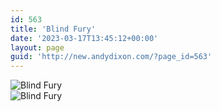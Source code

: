 ```yaml
---
id: 563
title: 'Blind Fury'
date: '2023-03-17T13:45:12+00:00'
layout: page
guid: 'http://new.andydixon.com/?page_id=563'
---
```


![Blind Fury](https://i0.wp.com/assets.g8x2.ldn.idrivee2-23.com/posters/Blind%20Fury%2001.jpg?w=1200&ssl=1 "Blind Fury")  
![Blind Fury](https://i0.wp.com/assets.g8x2.ldn.idrivee2-23.com/posters/Blind%20Fury%2002.jpg?w=1200&ssl=1 "Blind Fury")